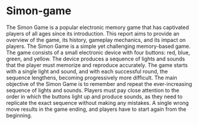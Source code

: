 # Simon-game
The Simon Game is a popular electronic memory game that has captivated players of all ages since its introduction. This report aims to provide an overview of the game, its history, gameplay mechanics, and its impact on players.
The Simon Game is a simple yet challenging memory-based game. The game consists of a small electronic device with four buttons: red, blue, green, and yellow. The device produces a sequence of lights and sounds that the player must memorize and reproduce accurately. The game starts with a single light and sound, and with each successful round, the sequence lengthens, becoming progressively more difficult.
The main objective of the Simon Game is to remember and repeat the ever-increasing sequence of lights and sounds. Players must pay close attention to the order in which the buttons light up and produce sounds, as they need to replicate the exact sequence without making any mistakes. A single wrong move results in the game ending, and players have to start again from the beginning.
